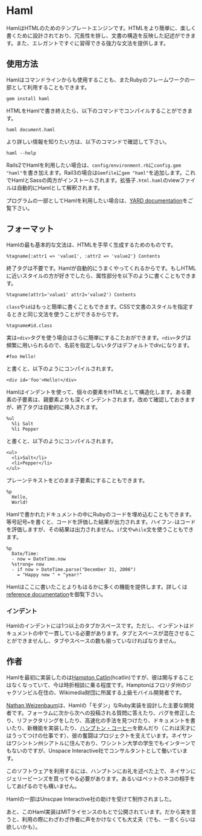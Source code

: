 # Haml

<!--
Haml is a templating engine for HTML.
It's are designed to make it both easier and more pleasant
to write HTML documents,
by eliminating redundancy,
reflecting the underlying structure that the document represents,
and providing elegant, easily understandable, and powerful syntax.
-->

HamlはHTMLのためのテンプレートエンジンです。HTMLをより簡単に、楽しく書くために設計されており、冗長性を排し、文書の構造を反映した記述ができます。また、エレガントですぐに習得できる強力な文法を提供します。

## 使用方法

<!--
Haml can be used from the command line
or as part of a Ruby web framework.
The first step is to install the gem:
-->

Hamlはコマンドラインからも使用することも、またRubyのフレームワークの一部として利用することもできます。

    gem install haml

<!--
After you convert some HTML to Haml, you can run
-->

HTMLをHamlで書き終えたら、以下のコマンドでコンパイルすることができます。

    haml document.haml

<!--
to compile them.
For more information on these commands, check out
-->

より詳しい情報を知りたい方は、以下のコマンドで確認して下さい。

    haml --help

<!--
To install Haml in Rails 2,
just add `config.gem "haml"` to `config/environment.rb`.
In Rails 3, add `gem "haml"` to your Gemfile instead.
and both Haml and Sass will be installed.
Views with the `.html.haml` extension will automatically use Haml.
-->

Rails2でHamlを利用したい場合は、`config/environment.rb`に`config.gem "haml"`を書き加えます。Rail3の場合は`Gemfile`に`gem "haml"`を追加します。これでHamlとSassの両方がインストールされます。拡張子`.html.haml`のviewファイルは自動的にHamlとして解釈されます。

<!--
To use Haml programatically,
check out the [YARD documentation](http://haml-lang.com/docs/yardoc/).
-->

プログラムの一部としてHamlを利用したい場合は、[YARD documentation](http://haml-lang.com/docs/yardoc/)をご覧下さい。

## フォーマット

<!--
The most basic element of Haml
is a shorthand for creating HTML:
-->

Hamlの最も基本的な文法は、HTMLを手早く生成するためのものです。

    %tagname{:attr1 => 'value1', :attr2 => 'value2'} Contents

<!--
No end-tag is needed; Haml handles that automatically.
If you prefer HTML-style attributes, you can also use:
-->

終了タグは不要です。Hamlが自動的にうまくやってくれるからです。もしHTMLに近いスタイルの方が好きでしたら、属性部分を以下のように書くこともできます。

    %tagname(attr1='value1' attr2='value2') Contents

<!--
Adding `class` and `id` attributes is even easier.
Haml uses the same syntax as the CSS that styles the document:
-->

`class`や`id`はもっと簡単に書くこともできます。CSSで文書のスタイルを指定するときと同じ文法を使うことができるからです。

    %tagname#id.class

<!--
In fact, when you're using the `<div>` tag,
it becomes _even easier_.
Because `<div>` is such a common element,
a tag without a name defaults to a div. So
-->

実は`<div>`タグを使う場合はさらに簡単にするこたおができます。`<div>`タグは頻繁に用いられるので、名前を指定しないタグはデフォルトでdivになります。

    #foo Hello!

<!--
becomes
-->

と書くと、以下のようにコンパイルされます。

    <div id='foo'>Hello!</div>

<!--
Haml uses indentation
to bring the individual elements to represent the HTML structure.
A tag's children are indented beneath than the parent tag.
Again, a closing tag is automatically added.
For example:
-->

Hamlはインデントを使って、個々の要素をHTMLとして構造化します。ある要素の子要素は、親要素よりも深くインデントされます。改めて確認しておきますが、終了タグは自動的に挿入されます。

    %ul
      %li Salt
      %li Pepper

と書くと、以下のようにコンパイルされます。

    <ul>
      <li>Salt</li>
      <li>Pepper</li>
    </ul>

<!--
You can also put plain text as a child of an element:
-->

プレーンテキストをどのまま子要素にすることもできます。

    %p
      Hello,
      World!

<!--
It's also possible to embed Ruby code into Haml documents.
An equals sign, `=`, will output the result of the code.
A hyphen, `-`, will run the code but not output the result.
You can even use control statements
like `if` and `while`:
-->

Hamlで書かれたドキュメントの中にRubyのコードを埋め込むこともできます。等号記号`=`を書くと、コードを評価した結果が出力されます。ハイフン`-`はコードを評価しますが、その結果は出力されません。`if`文や`while`文を使うこともできます。

    %p
      Date/Time:
      - now = DateTime.now
      %strong= now
      - if now > DateTime.parse("December 31, 2006")
        = "Happy new " + "year!"

<!--
Haml provides far more tools than those presented here.
Check out the [reference documentation](http://beta.haml-lang.com/docs/yardoc/file.HAML_REFERENCE.html)
for full details.
-->

Hamlはここに書いたことよりもはるかに多くの機能を提供します。詳しくは[reference documentation](http://beta.haml-lang.com/docs/yardoc/file.HAML_REFERENCE.html)を御覧下さい。

### インデント

<!--
Haml's indentation can be made up of one or more tabs or spaces.
However, indentation must be consistent within a given document.
Hard tabs and spaces can't be mixed,
and the same number of tabs or spaces must be used throughout.
-->

Hamlのインデントには1つ以上のタブかスペースです。ただし、インデントはドキュメントの中で一貫している必要があります。タブとスペースが混在させることができませんし、タブやスペースの数も揃っていなければなりません。

## 作者

<!--
Haml was created by [Hampton Catlin](http://hamptoncatlin.com)
(hcatlin) and he is the author of the original implementation. However, Hampton
doesn't even know his way around the code anymore and now occasionally consults
on the language issues.  Hampton lives in Jacksonville, Florida and is the lead
mobile developer for Wikimedia.
-->

Hamlを最初に実装したのは[Hampton Catlin](http://hamptoncatlin.com)(hcatlin)ですが、彼は関与することはなくなっていて、今は時折相談に乗る程度です。Hamptonはフロリダ州のジャクソンビル在住の、Wikimedia財団に所属する上級モバイル開発者です。

<!--
[Nathan Weizenbaum](http://nex-3.com) is the primary developer and architect of
the "modern" Ruby implementation of Haml. His hard work has kept the project
alive by endlessly answering forum posts, fixing bugs, refactoring, finding
speed improvements, writing documentation, implementing new features, and
getting Hampton coffee (a fitting task for a boy-genius). Nathan lives in
Seattle, Washington and while not being a student at the University of
Washington or working at an internship, he consults for Unspace Interactive.
-->

[Nathan Weizenbaum](http://nex-3.com)は、Hamlの「モダン」なRuby実装を設計した主要な開発者です。フォーラムに次から次への投稿される質問に答えたり、バグを修正したり、リファクタリングをしたり、高速化の手法を見つけたり、ドキュメントを書いたり、新機能を実装したり、[ハンプトン・コーヒー](http://www.hamptoncoffee.com/Hampton_Coffee_Company/Hampton_Coffee_Company_Espresso_Bars,_Cafes,_%26_Coffee_Roastery.html)を飲んだり（これは天才にはうってつけの仕事です）、彼の奮闘はプロジェクトを支えています。ネイサンはワシントン州シアトルに住んでおり、ワシントン大学の学生でもインターンでもないのですが、Unspace Interactive社でコンサルタントとして働いています。

<!--
If you use this software, you must pay Hampton a compliment. And
buy Nathan some jelly beans. Maybe pet a kitten. Yeah. Pet that kitty.
-->

このソフトウェアを利用するには、ハンプトンにお礼を述べた上で、ネイサンにジェリービーンズを買ってやる必要があります。あるいはペットのネコの相手をしてあげるのでも構いません。

<!--
Some of the work on Haml was supported by Unspace Interactive.
-->

Hamlの一部はUnscpae Interactive社の助けを受けて制作されました。

<!--
Beyond that, the implementation is licensed under the MIT License.
Okay, fine, I guess that means compliments aren't __required__.
-->

あと、このHaml実装はMITライセンスのもとで公開されています。だから実を言うと、利用の際にわざわざ作者に声をかけなくても大丈夫（でも、一言くらいは欲しいかも）。
